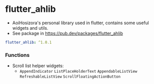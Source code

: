 # flutter_ahlib

+ AoiHosizora's personal library used in flutter, contains some useful widgets and utils.
+ See package in https://pub.dev/packages/flutter_ahlib

```yaml
flutter_ahlib: ^1.0.1
```

### Functions

+ Scroll list helper widgets:
    + `AppendIndicator` `ListPlaceHolderText` `AppendableListView` `RefreshableListView` `ScrollFloatingActionButton`
